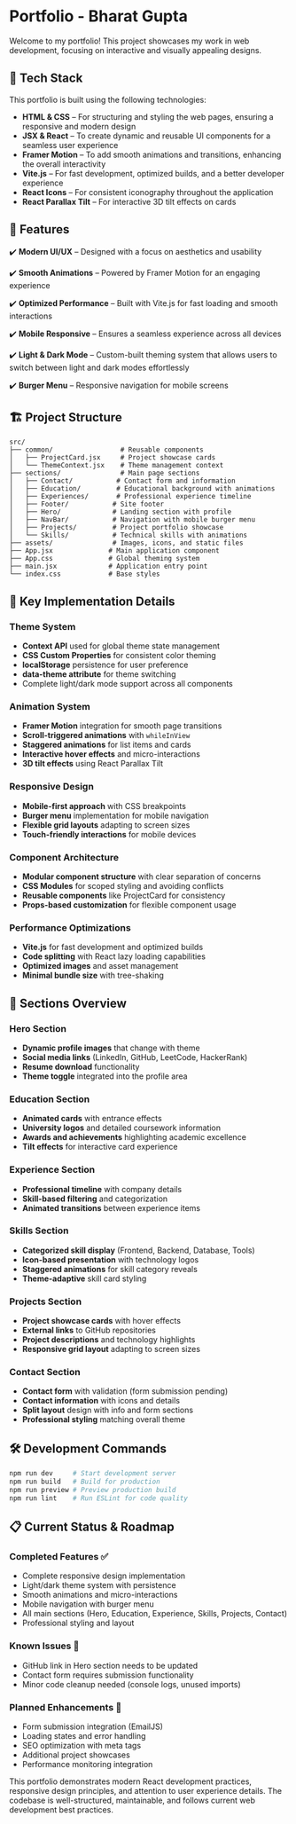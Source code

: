 # Portfolio - Bharat Gupta

Welcome to my portfolio! This project showcases my work in web development, focusing on interactive and visually appealing designs.

## 🚀 Tech Stack

This portfolio is built using the following technologies:

- **HTML & CSS** – For structuring and styling the web pages, ensuring a responsive and modern design
- **JSX & React** – To create dynamic and reusable UI components for a seamless user experience
- **Framer Motion** – To add smooth animations and transitions, enhancing the overall interactivity
- **Vite.js** – For fast development, optimized builds, and a better developer experience
- **React Icons** – For consistent iconography throughout the application
- **React Parallax Tilt** – For interactive 3D tilt effects on cards

## 🎨 Features

✔️ **Modern UI/UX** – Designed with a focus on aesthetics and usability

✔️ **Smooth Animations** – Powered by Framer Motion for an engaging experience

✔️ **Optimized Performance** – Built with Vite.js for fast loading and smooth interactions

✔️ **Mobile Responsive** – Ensures a seamless experience across all devices

✔️ **Light & Dark Mode** – Custom-built theming system that allows users to switch between light and dark modes effortlessly

✔️ **Burger Menu** – Responsive navigation for mobile screens

## 🏗️ Project Structure

```
src/
├── common/                 # Reusable components
│   ├── ProjectCard.jsx     # Project showcase cards
│   └── ThemeContext.jsx    # Theme management context
├── sections/               # Main page sections
│   ├── Contact/           # Contact form and information
│   ├── Education/         # Educational background with animations
│   ├── Experiences/       # Professional experience timeline
│   ├── Footer/           # Site footer
│   ├── Hero/             # Landing section with profile
│   ├── NavBar/           # Navigation with mobile burger menu
│   ├── Projects/         # Project portfolio showcase
│   └── Skills/           # Technical skills with animations
├── assets/               # Images, icons, and static files
├── App.jsx              # Main application component
├── App.css              # Global theming system
├── main.jsx             # Application entry point
└── index.css            # Base styles
```

## 🎯 Key Implementation Details

### Theme System
- **Context API** used for global theme state management
- **CSS Custom Properties** for consistent color theming
- **localStorage** persistence for user preference
- **data-theme attribute** for theme switching
- Complete light/dark mode support across all components

### Animation System
- **Framer Motion** integration for smooth page transitions
- **Scroll-triggered animations** with `whileInView`
- **Staggered animations** for list items and cards
- **Interactive hover effects** and micro-interactions
- **3D tilt effects** using React Parallax Tilt

### Responsive Design
- **Mobile-first approach** with CSS breakpoints
- **Burger menu** implementation for mobile navigation
- **Flexible grid layouts** adapting to screen sizes
- **Touch-friendly interactions** for mobile devices

### Component Architecture
- **Modular component structure** with clear separation of concerns
- **CSS Modules** for scoped styling and avoiding conflicts
- **Reusable components** like ProjectCard for consistency
- **Props-based customization** for flexible component usage

### Performance Optimizations
- **Vite.js** for fast development and optimized builds
- **Code splitting** with React lazy loading capabilities
- **Optimized images** and asset management
- **Minimal bundle size** with tree-shaking

## 📱 Sections Overview

### Hero Section
- **Dynamic profile images** that change with theme
- **Social media links** (LinkedIn, GitHub, LeetCode, HackerRank)
- **Resume download** functionality
- **Theme toggle** integrated into the profile area

### Education Section
- **Animated cards** with entrance effects
- **University logos** and detailed coursework information
- **Awards and achievements** highlighting academic excellence
- **Tilt effects** for interactive card experience

### Experience Section
- **Professional timeline** with company details
- **Skill-based filtering** and categorization
- **Animated transitions** between experience items

### Skills Section
- **Categorized skill display** (Frontend, Backend, Database, Tools)
- **Icon-based presentation** with technology logos
- **Staggered animations** for skill category reveals
- **Theme-adaptive** skill card styling

### Projects Section
- **Project showcase cards** with hover effects
- **External links** to GitHub repositories
- **Project descriptions** and technology highlights
- **Responsive grid layout** adapting to screen sizes

### Contact Section
- **Contact form** with validation (form submission pending)
- **Contact information** with icons and details
- **Split layout** design with info and form sections
- **Professional styling** matching overall theme

## 🛠️ Development Commands

```bash
npm run dev     # Start development server
npm run build   # Build for production
npm run preview # Preview production build
npm run lint    # Run ESLint for code quality
```

## 📋 Current Status & Roadmap

### Completed Features ✅
- Complete responsive design implementation
- Light/dark theme system with persistence
- Smooth animations and micro-interactions
- Mobile navigation with burger menu
- All main sections (Hero, Education, Experience, Skills, Projects, Contact)
- Professional styling and layout

### Known Issues 🔧
- GitHub link in Hero section needs to be updated
- Contact form requires submission functionality
- Minor code cleanup needed (console logs, unused imports)

### Planned Enhancements 🚀
- Form submission integration (EmailJS)
- Loading states and error handling
- SEO optimization with meta tags
- Additional project showcases
- Performance monitoring integration

This portfolio demonstrates modern React development practices, responsive design principles, and attention to user experience details. The codebase is well-structured, maintainable, and follows current web development best practices.
